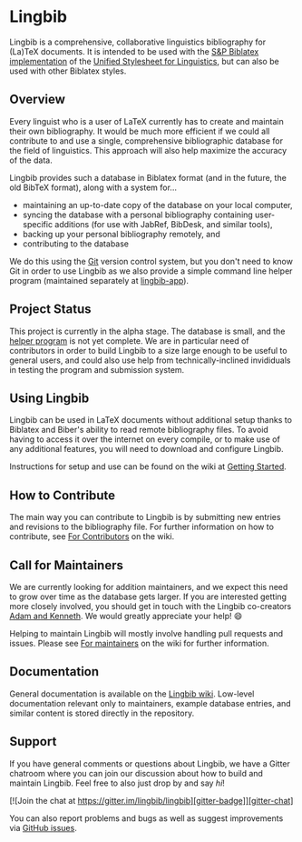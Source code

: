 # Lingbib

Lingbib is a comprehensive, collaborative linguistics bibliography for (La)TeX documents.
It is intended to be used with the [S&P Biblatex implementation][uss-biblatex] of the [Unified Stylesheet for Linguistics][uss], but can also be used with other Biblatex styles.


## Overview

Every linguist who is a user of LaTeX currently has to create and maintain their own bibliography.
It would be much more efficient if we could all contribute to and use a single, comprehensive bibliographic database for the field of linguistics.
This approach will also help maximize the accuracy of the data.

Lingbib provides such a database in Biblatex format (and in the future, the old BibTeX format), along with a system for...
* maintaining an up-to-date copy of the database on your local computer,
* syncing the database with a personal bibliography containing user-specific additions (for use with JabRef, BibDesk, and similar tools),
* backing up your personal bibliography remotely, and
* contributing to the database

We do this using the [Git][git] version control system, but you don't need to know Git in order to use Lingbib as we also provide a simple command line helper program (maintained separately at [lingbib-app][app]).


## Project Status

This project is currently in the alpha stage.
The database is small, and the [helper program][app] is not yet complete.
We are in particular need of contributors in order to build Lingbib to a size large enough to be useful to general users, and could also use help from technically-inclined invididuals in testing the program and submission system.


## Using Lingbib

Lingbib can be used in LaTeX documents without additional setup thanks to Biblatex and Biber's ability to read remote bibliography files.
To avoid having to access it over the internet on every compile, or to make use of any additional features, you will need to download and configure Lingbib.

Instructions for setup and use can be found on the wiki at [Getting Started][getting-started].


## How to Contribute

The main way you can contribute to Lingbib is by submitting new entries and revisions to the bibliography file.
For further information on how to contribute, see [For Contributors][for-contributors] on the wiki.


## Call for Maintainers

We are currently looking for addition maintainers, and we expect this need to grow over time as the database gets larger.
If you are interested getting more closely involved, you should get in touch with the Lingbib co-creators [Adam and Kenneth][email].
We would greatly appreciate your help! :smile:

Helping to maintain Lingbib will mostly involve handling pull requests and issues.
Please see [For maintainers][for-maintainers] on the wiki for further information.


## Documentation

General documentation is available on the [Lingbib wiki][wiki].
Low-level documentation relevant only to maintainers, example database entries, and similar content is stored directly in the repository.


## Support

If you have general comments or questions about Lingbib, we have a Gitter chatroom where you can join our discussion about how to build and maintain Lingbib.
Feel free to also just drop by and say *hi*!

[![Join the chat at https://gitter.im/lingbib/lingbib][gitter-badge]][gitter-chat]

You can also report problems and bugs as well as suggest improvements via [GitHub issues][issues].



[app]: https://github.com/lingbib/lingbib-app
[for-contributors]: https://github.com/lingbib/lingbib/wiki/For-contributors
[for-maintainers]: https://github.com/lingbib/lingbib/wiki/For-maintainers
[getting-started]: https://github.com/lingbib/lingbib/wiki/Getting-started
[git]: http://git-scm.com/
[gitter-chat]: https://gitter.im/lingbib/support?utm_source=badge&utm_medium=badge&utm_campaign=pr-badge&utm_content=badge
[gitter-badge]: https://badges.gitter.im/Join%20Chat.svg
[issues]: https://github.com/lingbib/lingbib/issues
[uss-biblatex]: https://github.com/semprag/biblatex-sp-unified
[uss]: celxj.org/downloads/UnifiedStyleSheet.pdf
[wiki]: https://github.com/lingbib/lingbib/wiki
[email]: mailto:adam.liter@gmail.com,khanson679@gmail.com
